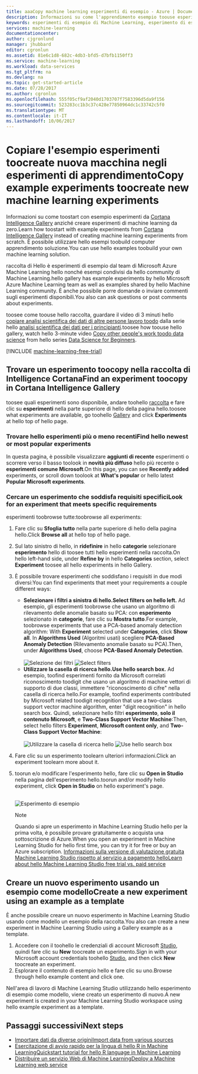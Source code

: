 ```yaml
---
title: aaaCopy machine learning esperimenti di esempio - Azure | Documenti Microsoft
description: Informazioni su come l'apprendimento esempio toouse esperimenti toocreate nuovi esperimenti con Cortana Intelligence Gallery e Microsoft Azure Machine Learning.
keywords: esperimenti di esempio di Machine Learning, esperimento di esempio, esempio di Machine Learning
services: machine-learning
documentationcenter: 
author: cjgronlund
manager: jhubbard
editor: cgronlun
ms.assetid: 81e6c1d8-682c-4db3-bfd5-d7bfb1150ff3
ms.service: machine-learning
ms.workload: data-services
ms.tgt_pltfrm: na
ms.devlang: na
ms.topic: get-started-article
ms.date: 07/28/2017
ms.author: cgronlun
ms.openlocfilehash: 555f05cf9af2040d1703707f7583396d5da9f156
ms.sourcegitcommit: 523283cc1b3c37c428e77850964dc1c33742c5f0
ms.translationtype: MT
ms.contentlocale: it-IT
ms.lasthandoff: 10/06/2017
---
```

# <a name="copy-example-experiments-toocreate-new-machine-learning-experiments"></a><span data-ttu-id="2cb7a-104">Copiare l'esempio esperimenti toocreate nuova macchina negli esperimenti di apprendimento</span><span class="sxs-lookup"><span data-stu-id="2cb7a-104">Copy example experiments toocreate new machine learning experiments</span></span>
<span data-ttu-id="2cb7a-105">Informazioni su come toostart con esempio esperimenti da [Cortana Intelligence Gallery](https://gallery.cortanaintelligence.com/) anziché creare esperimenti di machine learning da zero.</span><span class="sxs-lookup"><span data-stu-id="2cb7a-105">Learn how toostart with example experiments from [Cortana Intelligence Gallery](https://gallery.cortanaintelligence.com/) instead of creating machine learning experiments from scratch.</span></span> <span data-ttu-id="2cb7a-106">È possibile utilizzare hello esempi toobuild computer apprendimento soluzione.</span><span class="sxs-lookup"><span data-stu-id="2cb7a-106">You can use hello examples toobuild your own machine learning solution.</span></span>

<span data-ttu-id="2cb7a-107">raccolta di Hello è esperimenti di esempio dal team di Microsoft Azure Machine Learning hello nonché esempi condivisi da hello community di Machine Learning.</span><span class="sxs-lookup"><span data-stu-id="2cb7a-107">hello gallery has example experiments by hello Microsoft Azure Machine Learning team as well as examples shared by hello Machine Learning community.</span></span> <span data-ttu-id="2cb7a-108">È anche possibile porre domande o inviare commenti sugli esperimenti disponibili.</span><span class="sxs-lookup"><span data-stu-id="2cb7a-108">You also can ask questions or post comments about experiments.</span></span>

<span data-ttu-id="2cb7a-109">toosee come toouse hello raccolta, guardare il video di 3 minuti hello [copiare analisi scientifica dei dati di altre persone lavoro toodo](machine-learning-data-science-for-beginners-copy-other-peoples-work-to-do-data-science.md) dalla serie hello [analisi scientifica dei dati per i principianti](machine-learning-data-science-for-beginners-the-5-questions-data-science-answers.md).</span><span class="sxs-lookup"><span data-stu-id="2cb7a-109">toosee how toouse hello gallery, watch hello 3-minute video [Copy other people's work toodo data science](machine-learning-data-science-for-beginners-copy-other-peoples-work-to-do-data-science.md) from hello series [Data Science for Beginners](machine-learning-data-science-for-beginners-the-5-questions-data-science-answers.md).</span></span>

[!INCLUDE [machine-learning-free-trial](../../includes/machine-learning-free-trial.md)]

## <a name="find-an-experiment-toocopy-in-cortana-intelligence-gallery"></a><span data-ttu-id="2cb7a-110">Trovare un esperimento toocopy nella raccolta di Intelligence Cortana</span><span class="sxs-lookup"><span data-stu-id="2cb7a-110">Find an experiment toocopy in Cortana Intelligence Gallery</span></span>
<span data-ttu-id="2cb7a-111">toosee quali esperimenti sono disponibile, andare toohello [raccolta](https://gallery.cortanaintelligence.com/) e fare clic su **esperimenti** nella parte superiore di hello della pagina hello.</span><span class="sxs-lookup"><span data-stu-id="2cb7a-111">toosee what experiments are available, go toohello [Gallery](https://gallery.cortanaintelligence.com/) and click **Experiments** at hello top of hello page.</span></span>

### <a name="find-hello-newest-or-most-popular-experiments"></a><span data-ttu-id="2cb7a-112">Trovare hello esperimenti più o meno recenti</span><span class="sxs-lookup"><span data-stu-id="2cb7a-112">Find hello newest or most popular experiments</span></span>
<span data-ttu-id="2cb7a-113">In questa pagina, è possibile visualizzare **aggiunti di recente** esperimenti o scorrere verso il basso toolook in **novità più diffuso** hello più recente o **esperimenti comune Microsoft**.</span><span class="sxs-lookup"><span data-stu-id="2cb7a-113">On this page, you can see **Recently added** experiments, or scroll down toolook at **What's popular** or hello latest **Popular Microsoft experiments**.</span></span>

### <a name="look-for-an-experiment-that-meets-specific-requirements"></a><span data-ttu-id="2cb7a-114">Cercare un esperimento che soddisfa requisiti specifici</span><span class="sxs-lookup"><span data-stu-id="2cb7a-114">Look for an experiment that meets specific requirements</span></span>
<span data-ttu-id="2cb7a-115">esperimenti toobrowse tutte:</span><span class="sxs-lookup"><span data-stu-id="2cb7a-115">toobrowse all experiments:</span></span>

1. <span data-ttu-id="2cb7a-116">Fare clic su **Sfoglia tutto** nella parte superiore di hello della pagina hello.</span><span class="sxs-lookup"><span data-stu-id="2cb7a-116">Click **Browse all** at hello top of hello page.</span></span>
2. <span data-ttu-id="2cb7a-117">Sul lato sinistro di hello, in **ridefinire** in hello **categorie** selezionare **esperimento** hello di toosee tutti hello esperimenti nella raccolta.</span><span class="sxs-lookup"><span data-stu-id="2cb7a-117">On hello left-hand side, under **Refine by** in hello **Categories** section, select **Experiment** toosee all hello experiments in hello Gallery.</span></span>
3. <span data-ttu-id="2cb7a-118">È possibile trovare esperimenti che soddisfano i requisiti in due modi diversi:</span><span class="sxs-lookup"><span data-stu-id="2cb7a-118">You can find experiments that meet your requirements a couple different ways:</span></span>
   * <span data-ttu-id="2cb7a-119">**Selezionare i filtri a sinistra di hello.**</span><span class="sxs-lookup"><span data-stu-id="2cb7a-119">**Select filters on hello left.**</span></span> <span data-ttu-id="2cb7a-120">Ad esempio, gli esperimenti toobrowse che usano un algoritmo di rilevamento delle anomalie basato su PCA: con **esperimento** selezionato in **categorie**, fare clic su **Mostra tutto**.</span><span class="sxs-lookup"><span data-stu-id="2cb7a-120">For example, toobrowse experiments that use a PCA-based anomaly detection algorithm: With **Experiment** selected under **Categories**, click **Show all**.</span></span> <span data-ttu-id="2cb7a-121">In **Algorithms Used** (Algoritmi usati) scegliere **PCA-Based Anomaly Detection** (Rilevamento anomalie basato su PCA).</span><span class="sxs-lookup"><span data-stu-id="2cb7a-121">Then, under **Algorithms Used**, choose **PCA-Based Anomaly Detection**.</span></span> <br></br><span data-ttu-id="2cb7a-122">
     ![Selezione dei filtri](./media/machine-learning-sample-experiments/refine-the-view.png)</span><span class="sxs-lookup"><span data-stu-id="2cb7a-122">
![Select filters](./media/machine-learning-sample-experiments/refine-the-view.png)</span></span>
   * <span data-ttu-id="2cb7a-123">**Utilizzare la casella di ricerca hello.**</span><span class="sxs-lookup"><span data-stu-id="2cb7a-123">**Use hello search box.**</span></span> <span data-ttu-id="2cb7a-124">Ad esempio, toofind esperimenti fornito da Microsoft correlati riconoscimento toodigit che usano un algoritmo di machine vettori di supporto di due classi, immettere "riconoscimento di cifre" nella casella di ricerca hello.</span><span class="sxs-lookup"><span data-stu-id="2cb7a-124">For example, toofind experiments contributed by Microsoft related toodigit recognition that use a two-class support vector machine algorithm, enter "digit recognition" in hello search box.</span></span> <span data-ttu-id="2cb7a-125">Quindi, selezionare hello filtri **esperimento**, **solo il contenuto Microsoft**, e **Two-Class Support Vector Machine**:</span><span class="sxs-lookup"><span data-stu-id="2cb7a-125">Then, select hello filters **Experiment**, **Microsoft content only**, and **Two-Class Support Vector Machine**:</span></span><br></br><span data-ttu-id="2cb7a-126">
     ![Utilizzare la casella di ricerca hello](./media/machine-learning-sample-experiments/search-for-experiments.png)</span><span class="sxs-lookup"><span data-stu-id="2cb7a-126">
![Use hello search box](./media/machine-learning-sample-experiments/search-for-experiments.png)</span></span>
4. <span data-ttu-id="2cb7a-127">Fare clic su un esperimento toolearn ulteriori informazioni.</span><span class="sxs-lookup"><span data-stu-id="2cb7a-127">Click an experiment toolearn more about it.</span></span>
5. <span data-ttu-id="2cb7a-128">toorun e/o modificare l'esperimento hello, fare clic su **Open in Studio** nella pagina dell'esperimento hello.</span><span class="sxs-lookup"><span data-stu-id="2cb7a-128">toorun and/or modify hello experiment, click **Open in Studio** on hello experiment's page.</span></span> <br></br>

    ![Esperimento di esempio](./media/machine-learning-sample-experiments/example-experiment.png)

    > [!NOTE]
    > <span data-ttu-id="2cb7a-130">Quando si apre un esperimento in Machine Learning Studio hello per la prima volta, è possibile provare gratuitamente o acquista una sottoscrizione di Azure.</span><span class="sxs-lookup"><span data-stu-id="2cb7a-130">When you open an experiment in Machine Learning Studio for hello first time, you can try it for free or buy an Azure subscription.</span></span> [<span data-ttu-id="2cb7a-131">Informazioni sulla versione di valutazione gratuita Machine Learning Studio rispetto al servizio a pagamento hello</span><span class="sxs-lookup"><span data-stu-id="2cb7a-131">Learn about hello Machine Learning Studio free trial vs. paid service</span></span>](https://azure.microsoft.com/pricing/details/machine-learning/)
    >
    >

## <a name="create-a-new-experiment-using-an-example-as-a-template"></a><span data-ttu-id="2cb7a-132">Creare un nuovo esperimento usando un esempio come modello</span><span class="sxs-lookup"><span data-stu-id="2cb7a-132">Create a new experiment using an example as a template</span></span>
<span data-ttu-id="2cb7a-133">È anche possibile creare un nuovo esperimento in Machine Learning Studio usando come modello un esempio della raccolta.</span><span class="sxs-lookup"><span data-stu-id="2cb7a-133">You also can create a new experiment in Machine Learning Studio using a Gallery example as a template.</span></span>

1. <span data-ttu-id="2cb7a-134">Accedere con il toohello le credenziali di account Microsoft [Studio](https://studio.azureml.net), quindi fare clic su **New** toocreate un esperimento.</span><span class="sxs-lookup"><span data-stu-id="2cb7a-134">Sign in with your Microsoft account credentials toohello [Studio](https://studio.azureml.net), and then click **New** toocreate an experiment.</span></span>
2. <span data-ttu-id="2cb7a-135">Esplorare il contenuto di esempio hello e fare clic su uno.</span><span class="sxs-lookup"><span data-stu-id="2cb7a-135">Browse through hello example content and click one.</span></span>

<span data-ttu-id="2cb7a-136">Nell'area di lavoro di Machine Learning Studio utilizzando hello esperimento di esempio come modello, viene creato un esperimento di nuovo.</span><span class="sxs-lookup"><span data-stu-id="2cb7a-136">A new experiment is created in your Machine Learning Studio workspace using hello example experiment as a template.</span></span>

## <a name="next-steps"></a><span data-ttu-id="2cb7a-137">Passaggi successivi</span><span class="sxs-lookup"><span data-stu-id="2cb7a-137">Next steps</span></span>
* [<span data-ttu-id="2cb7a-138">Importare dati da diverse origini</span><span class="sxs-lookup"><span data-stu-id="2cb7a-138">Import data from various sources</span></span>](machine-learning-data-science-import-data.md)
* [<span data-ttu-id="2cb7a-139">Esercitazione di avvio rapido per la lingua di hello R in Machine Learning</span><span class="sxs-lookup"><span data-stu-id="2cb7a-139">Quickstart tutorial for hello R language in Machine Learning</span></span>](machine-learning-r-quickstart.md)
* [<span data-ttu-id="2cb7a-140">Distribuire un servizio Web di Machine Learning</span><span class="sxs-lookup"><span data-stu-id="2cb7a-140">Deploy a Machine Learning web service</span></span>](machine-learning-publish-a-machine-learning-web-service.md)
